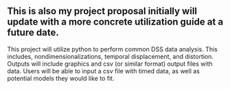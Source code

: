 ## This is also my project proposal initially will update with a more concrete utilization guide at a future date.
This project will utilize python to perform common DSS data analysis. This includes, nondimensionalizations, temporal displacement, and distortion. Outputs will include graphics and csv (or similar format) output files with data. Users will be able to input a csv file with timed data, as well as potential models they would like to fit.